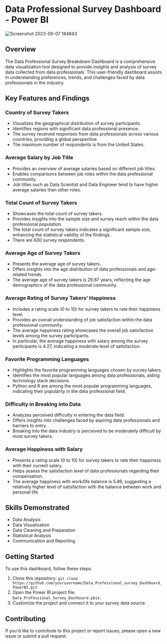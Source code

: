 # Data Professional Survey Dashboard - Power BI

![Screenshot 2023-09-07 184843](https://github.com/kalpana614/Data_Professional_survey_Dashboard_PowerBI/assets/97904503/f67acb3f-1fb3-4d19-a0be-3904cc30a1f6)

## Overview

The Data Professional Survey Breakdown Dashboard is a comprehensive data visualization tool designed to provide insights and analysis of survey data collected from data professionals. This user-friendly dashboard assists in understanding preferences, trends, and challenges faced by data professionals in the industry.

## Key Features and Findings

### Country of Survey Takers

- Visualizes the geographical distribution of survey participants.
- Identifies regions with significant data professional presence.
- The survey received responses from data professionals across various countries, providing a global perspective.
- The maximum number of respondents is from the United States.

### Average Salary by Job Title
- Provides an overview of average salaries based on different job titles.
- Enables comparisons between job roles within the data professional community.
- Job titles such as Data Scientist and Data Engineer tend to have higher average salaries than other roles.

### Total Count of Survey Takers

- Showcases the total count of survey takers.
- Provides insights into the sample size and survey reach within the data professional population.
- The total count of survey takers indicates a significant sample size, enhancing the statistical validity of the findings.
- There are 630 survey respondents.


### Average Age of Survey Takers

- Presents the average age of survey takers.
- Offers insights into the age distribution of data professionals and age-related trends.
- The average age of survey takers is 29.87 years, reflecting the age demographics of the data professional community.

### Average Rating of Survey Takers' Happiness

- Includes a rating scale (0 to 10) for survey takers to rate their happiness level.
- Provides an overall understanding of job satisfaction within the data professional community.
- The average happiness rating showcases the overall job satisfaction levels among the survey participants.
- In particular, the average happiness with salary among the survey participants is 4.27, indicating a moderate level of satisfaction.

### Favorite Programming Languages

- Highlights the favorite programming languages chosen by survey takers.
- Identifies the most popular languages among data professionals, aiding technology stack decisions.
- Python and R are among the most popular programming languages, indicating their popularity in the data professional field.

### Difficulty in Breaking into Data

- Analyzes perceived difficulty in entering the data field.
- Offers insights into challenges faced by aspiring data professionals and barriers to entry.
- Breaking into the data industry is perceived to be moderately difficult by most survey takers.


### Average Happiness with Salary

- Presents a rating scale (0 to 10) for survey takers to rate their happiness with their current salary.
- Helps assess the satisfaction level of data professionals regarding their compensation.
- The average happiness with work/life balance is 5.86, suggesting a relatively higher level of satisfaction with the balance between work and personal life.

## Skills Demonstrated

- Data Analysis
- Data Visualization
- Data Cleaning and Preparation
- Statistical Analysis
- Communication and Reporting

## Getting Started

To use this dashboard, follow these steps:

1. Clone this repository: `git clone https://github.com/yourusername/Data_Professional_survey_Dashboard_PowerBI.git`
2. Open the Power BI project file: `Data_Professional_Survey_Dashboard.pbix`.
3. Customize the project and connect it to your survey data source.

## Contributing

If you'd like to contribute to this project or report issues, please open a new issue or submit a pull request.








